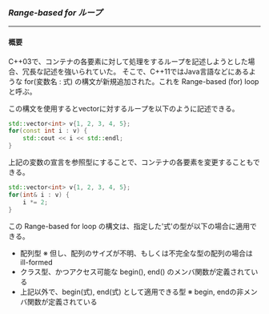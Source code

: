 ### *Range-based for ループ*
---
#### 概要
C++03で、コンテナの各要素に対して処理をするループを記述しようとした場合、冗長な記述を強いられていた。
そこで、C++11ではJava言語などにあるような for(変数名 : 式) の構文が新規追加された。これを Range-based (for) loopと呼ぶ。

この構文を使用するとvectorに対するループを以下のように記述できる。
```c++
std::vector<int> v{1, 2, 3, 4, 5};
for(const int i : v) {
    std::cout << i << std::endl;
}
```

上記の変数の宣言を参照型にすることで、コンテナの各要素を変更することもできる。

```c++
std::vector<int> v{1, 2, 3, 4, 5};
for(int& i : v) {
    i *= 2;
}
```

この Range-based for loop の構文は、指定した'式'の型が以下の場合に適用できる。

 * 配列型 ※ 但し、配列のサイズが不明、もしくは不完全な型の配列の場合は ill-formed
 * クラス型、かつアクセス可能な begin(), end() のメンバ関数が定義されている
 * 上記以外で、begin(式), end(式) として適用できる型 ※ begin, endの非メンバ関数が定義されている
